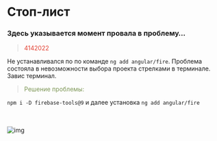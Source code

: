 # Стоп-лист

### **Здесь указывается момент провала в проблему**…

> <span style="color: #e34234;">4142022

 Не устанавливался по по команде `ng add angular/fire`. 
Проблема состояла в невозможности выбора проекта стрелками в терминале. Завис терминал.

><span style="color: #7C9655;">Решение проблемы:

`npm i -D firebase-tools@9` и далее установка `ng add angular/fire`




 <br><br>
 ![img](https://1.bp.blogspot.com/-wFaMiAHx-Y8/YG3EaVrCDFI/AAAAAAAAGZY/IYjO6zFHW5wjj4I_HrssCIShQpMxWMHlgCLcBGAsYHQ/s800/IMG_2094.PNG)